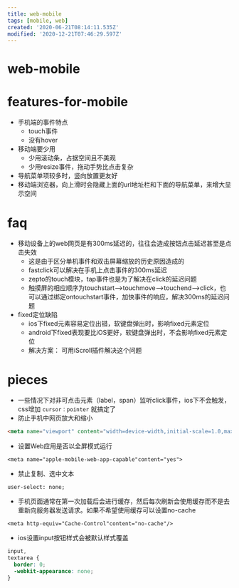 ```yaml
---
title: web-mobile
tags: [mobile, web]
created: '2020-06-21T08:14:11.535Z'
modified: '2020-12-21T07:46:29.597Z'
---
```


# web-mobile

# features-for-mobile

- 手机端的事件特点
  - touch事件
  - 没有hover
- 移动端要少用
  - 少用滚动条，占据空间且不美观
  - 少用resize事件，拖动手势比点击复杂
- 导航菜单项较多时，竖向放置更友好
- 移动端浏览器，向上滑时会隐藏上面的url地址栏和下面的导航菜单，来增大显示空间

# faq

- 移动设备上的web网页是有300ms延迟的，往往会造成按钮点击延迟甚至是点击失效
  - 这是由于区分单机事件和双击屏幕缩放的历史原因造成的
  - fastclick可以解决在手机上点击事件的300ms延迟
  - zepto的touch模块，tap事件也是为了解决在click的延迟问题
  - 触摸屏的相应顺序为touchstart-->touchmove-->touchend-->click，也可以通过绑定ontouchstart事件，加快事件的响应，解决300ms的延迟问题
- fixed定位缺陷
  - ios下fixed元素容易定位出错，软键盘弹出时，影响fixed元素定位
  - android下fixed表现要比iOS更好，软键盘弹出时，不会影响fixed元素定位
  - 解决方案： 可用iScroll插件解决这个问题

# pieces

- 一些情况下对非可点击元素（label，span）监听click事件，ios下不会触发，css增加 `cursor：pointer` 就搞定了
- 防止手机中网页放大和缩小

``` html
<meta name="viewport" content="width=device-width,initial-scale=1.0,maximum-scale=1.0,user-scalable=0" />
```

- 设置Web应用是否以全屏模式运行

``` 
<meta name="apple-mobile-web-app-capable"content="yes">

```

- 禁止复制、选中文本

``` 
user-select: none;
```

- 手机页面通常在第一次加载后会进行缓存，然后每次刷新会使用缓存而不是去重新向服务器发送请求。如果不希望使用缓存可以设置no-cache

``` 
<meta http-equiv="Cache-Control"content="no-cache"/>
```

- ios设置input按钮样式会被默认样式覆盖

``` css
input,
textarea {
  border: 0;
  -webkit-appearance: none;
}
```
